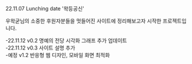 22.11.07 Lunching date '왁등공신'

우왁굳님의 소중한 후원자분들을 멋들어진 사이트에 정리해보고자 시작한 프로젝트입니다.

-22.11.12 v0.2 명예의 전당 시각화 그래프 추가 업데이트<br>
-22.11.12 v0.3 사이트 설명 추가<br>
-예정 v1.2 반응형 웹 디자인, 모바일 화면 최적화
